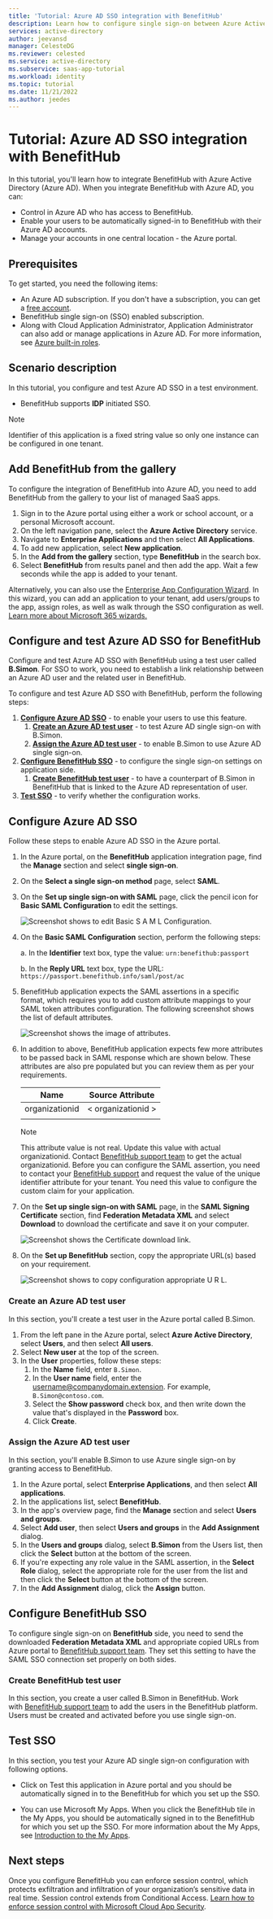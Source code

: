 ```yaml
---
title: 'Tutorial: Azure AD SSO integration with BenefitHub'
description: Learn how to configure single sign-on between Azure Active Directory and BenefitHub.
services: active-directory
author: jeevansd
manager: CelesteDG
ms.reviewer: celested
ms.service: active-directory
ms.subservice: saas-app-tutorial
ms.workload: identity
ms.topic: tutorial
ms.date: 11/21/2022
ms.author: jeedes
---
```


# Tutorial: Azure AD SSO integration with BenefitHub

In this tutorial, you'll learn how to integrate BenefitHub with Azure Active Directory (Azure AD). When you integrate BenefitHub with Azure AD, you can:

* Control in Azure AD who has access to BenefitHub.
* Enable your users to be automatically signed-in to BenefitHub with their Azure AD accounts.
* Manage your accounts in one central location - the Azure portal.

## Prerequisites

To get started, you need the following items:

* An Azure AD subscription. If you don't have a subscription, you can get a [free account](https://azure.microsoft.com/free/).
* BenefitHub single sign-on (SSO) enabled subscription.
* Along with Cloud Application Administrator, Application Administrator can also add or manage applications in Azure AD.
For more information, see [Azure built-in roles](../roles/permissions-reference.md).

## Scenario description

In this tutorial, you configure and test Azure AD SSO in a test environment.

* BenefitHub supports **IDP** initiated SSO.

> [!NOTE]
> Identifier of this application is a fixed string value so only one instance can be configured in one tenant.

## Add BenefitHub from the gallery

To configure the integration of BenefitHub into Azure AD, you need to add BenefitHub from the gallery to your list of managed SaaS apps.

1. Sign in to the Azure portal using either a work or school account, or a personal Microsoft account.
1. On the left navigation pane, select the **Azure Active Directory** service.
1. Navigate to **Enterprise Applications** and then select **All Applications**.
1. To add new application, select **New application**.
1. In the **Add from the gallery** section, type **BenefitHub** in the search box.
1. Select **BenefitHub** from results panel and then add the app. Wait a few seconds while the app is added to your tenant.

 Alternatively, you can also use the [Enterprise App Configuration Wizard](https://portal.office.com/AdminPortal/home?Q=Docs#/azureadappintegration). In this wizard, you can add an application to your tenant, add users/groups to the app, assign roles, as well as walk through the SSO configuration as well. [Learn more about Microsoft 365 wizards.](/microsoft-365/admin/misc/azure-ad-setup-guides)

## Configure and test Azure AD SSO for BenefitHub

Configure and test Azure AD SSO with BenefitHub using a test user called **B.Simon**. For SSO to work, you need to establish a link relationship between an Azure AD user and the related user in BenefitHub.

To configure and test Azure AD SSO with BenefitHub, perform the following steps:

1. **[Configure Azure AD SSO](#configure-azure-ad-sso)** - to enable your users to use this feature.
    1. **[Create an Azure AD test user](#create-an-azure-ad-test-user)** - to test Azure AD single sign-on with B.Simon.
    1. **[Assign the Azure AD test user](#assign-the-azure-ad-test-user)** - to enable B.Simon to use Azure AD single sign-on.
1. **[Configure BenefitHub SSO](#configure-benefithub-sso)** - to configure the single sign-on settings on application side.
    1. **[Create BenefitHub test user](#create-benefithub-test-user)** - to have a counterpart of B.Simon in BenefitHub that is linked to the Azure AD representation of user.
1. **[Test SSO](#test-sso)** - to verify whether the configuration works.

## Configure Azure AD SSO

Follow these steps to enable Azure AD SSO in the Azure portal.

1. In the Azure portal, on the **BenefitHub** application integration page, find the **Manage** section and select **single sign-on**.
1. On the **Select a single sign-on method** page, select **SAML**.
1. On the **Set up single sign-on with SAML** page, click the pencil icon for **Basic SAML Configuration** to edit the settings.

   ![Screenshot shows to edit Basic S A M L Configuration.](common/edit-urls.png "Basic Configuration")

1. On the **Basic SAML Configuration** section, perform the following steps:

    a. In the **Identifier** text box, type the value:
    `urn:benefithub:passport`

    b. In the **Reply URL** text box, type the URL:
    `https://passport.benefithub.info/saml/post/ac`

1. BenefitHub application expects the SAML assertions in a specific format, which requires you to add custom attribute mappings to your SAML token attributes configuration. The following screenshot shows the list of default attributes.

	![Screenshot shows the image of attributes.](common/default-attributes.png "Image")

1. In addition to above, BenefitHub application expects few more attributes to be passed back in SAML response which are shown below. These attributes are also pre populated but you can review them as per your requirements.

	| Name | Source Attribute|
	| ----------- | --------------- |
	| organizationid | < organizationid > |
	| | |

	> [!NOTE]
	> This attribute value is not real. Update this value with actual organizationid. Contact [BenefitHub support team](https://www.benefithub.com/Home/ContactUs) to get the actual organizationid. Before you can configure the SAML assertion, you need to contact your [BenefitHub support](https://www.benefithub.com/Home/ContactUs) and request the value of the unique identifier attribute for your tenant. You need this value to configure the custom claim for your application.

1. On the **Set up single sign-on with SAML** page, in the **SAML Signing Certificate** section,  find **Federation Metadata XML** and select **Download** to download the certificate and save it on your computer.

	![Screenshot shows the Certificate download link.](common/metadataxml.png "Certificate")

1. On the **Set up BenefitHub** section, copy the appropriate URL(s) based on your requirement.

	![Screenshot shows to copy configuration appropriate U R L.](common/copy-configuration-urls.png "Metadata")

### Create an Azure AD test user

In this section, you'll create a test user in the Azure portal called B.Simon.

1. From the left pane in the Azure portal, select **Azure Active Directory**, select **Users**, and then select **All users**.
1. Select **New user** at the top of the screen.
1. In the **User** properties, follow these steps:
   1. In the **Name** field, enter `B.Simon`.  
   1. In the **User name** field, enter the username@companydomain.extension. For example, `B.Simon@contoso.com`.
   1. Select the **Show password** check box, and then write down the value that's displayed in the **Password** box.
   1. Click **Create**.

### Assign the Azure AD test user

In this section, you'll enable B.Simon to use Azure single sign-on by granting access to BenefitHub.

1. In the Azure portal, select **Enterprise Applications**, and then select **All applications**.
1. In the applications list, select **BenefitHub**.
1. In the app's overview page, find the **Manage** section and select **Users and groups**.
1. Select **Add user**, then select **Users and groups** in the **Add Assignment** dialog.
1. In the **Users and groups** dialog, select **B.Simon** from the Users list, then click the **Select** button at the bottom of the screen.
1. If you're expecting any role value in the SAML assertion, in the **Select Role** dialog, select the appropriate role for the user from the list and then click the **Select** button at the bottom of the screen.
1. In the **Add Assignment** dialog, click the **Assign** button.

## Configure BenefitHub SSO

To configure single sign-on on **BenefitHub** side, you need to send the downloaded **Federation Metadata XML** and appropriate copied URLs from Azure portal to [BenefitHub support team](https://www.benefithub.com/Home/ContactUs). They set this setting to have the SAML SSO connection set properly on both sides.

### Create BenefitHub test user

In this section, you create a user called B.Simon in BenefitHub. Work with [BenefitHub support team](https://www.benefithub.com/Home/ContactUs) to add the users in the BenefitHub platform. Users must be created and activated before you use single sign-on.

## Test SSO 

In this section, you test your Azure AD single sign-on configuration with following options.

* Click on Test this application in Azure portal and you should be automatically signed in to the BenefitHub for which you set up the SSO.

* You can use Microsoft My Apps. When you click the BenefitHub tile in the My Apps, you should be automatically signed in to the BenefitHub for which you set up the SSO. For more information about the My Apps, see [Introduction to the My Apps](../user-help/my-apps-portal-end-user-access.md).

## Next steps

Once you configure BenefitHub you can enforce session control, which protects exfiltration and infiltration of your organization’s sensitive data in real time. Session control extends from Conditional Access. [Learn how to enforce session control with Microsoft Cloud App Security](/cloud-app-security/proxy-deployment-aad).